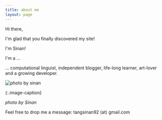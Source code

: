 ```yaml
---
title: about me
layout: page
---
```


Hi there,

I'm glad that you finally discovered my site!



I'm Sinan! 



I'm a ...

  … computational linguist, independent blogger, life-long learner, art-lover and a growing developer.

![photo by sinan](https://mmbiz.qpic.cn/mmbiz_jpg/ETsNbcnZdRy3icsicsf7bXCRFP7ocrtSexdUkNlQwHEGubHtavX6kgGSF0ibbiciapLQiaI7fqKgX7ZIRlCPeW3ggK0A/0?wx_fmt=jpeg)

{:.image-caption}

*photo by Sinan*

Feel free to drop me a message: tangsinan92 (at) gmail.com